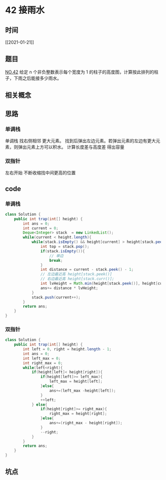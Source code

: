 # 42 接雨水
## 时间
[[2021-01-21]]
## 题目
[NO.42](link)
给定 n 个非负整数表示每个宽度为 1 的柱子的高度图，计算按此排列的柱子，下雨之后能接多少雨水。

## 相关概念

## 思路
### 单调栈
单调栈 找右侧相邻 更大元素。
找到后弹出左边元素。若弹出元素的左边有更大元素，则弹出元素上方可以积水。
计算长度差与高度差 得出容量
### 双指针
左右开始 不断收缩找中间更高的位置

## code
### 单调栈
```java
class Solution {
    public int trap(int[] height) {
        int ans = 0;
        int current = 0;
        Deque<Integer> stack  = new LinkedList();
        while(current < height.length){
            while(stack.isEmpty() && height[current] > height[stack.peek()]){
                int top = stack.pop();
                if(stack.isEmpty()){
                    // 单边
                    break;
                }
                int distance = current - stack.peek() - 1;
                // 左边最近高 height[stack.peek()]
                // 右边最近高 height[stack.curr()];
                int lvHeight = Math.min(height[stack.peek()], height[current]) - height[top];
                ans+= distance * lvHeight;
            }
            stack.push(current++);
        }
        return ans;
    }
}

```
### 双指针
```java
class Solution {
    public int trap(int[] height) {
        int left = 0, right = height.length - 1;
        int ans = 0;
        int left_max = 0;
        int right_max = 0;
        while(left<right){
            if(height[left]< height[right]){
                if(height[left]>= left_max){
                    left_max = height[left];
                }else{
                    ans+=(left_max -height[left]);
                }
                ++left;
            } else{
                if(height[right]>= right_max){
                    right_max = height[right];
                }else{
                    ans+=(right_max - height[right]);
                }
                --right;
            }
        }
        return ans;
    }
}
```
## 坑点


